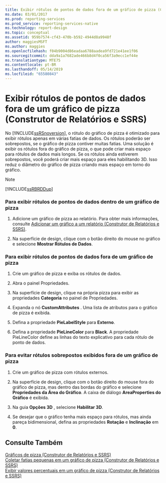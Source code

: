 ```yaml
---
title: Exibir rótulos de pontos de dados fora de um gráfico de pizza (Construtor de Relatórios e SSRS) | Microsoft Docs
ms.date: 03/01/2017
ms.prod: reporting-services
ms.prod_service: reporting-services-native
ms.technology: report-design
ms.topic: conceptual
ms.assetid: 959b7574-cf43-470b-b592-4944d8a9948f
author: maggiesMSFT
ms.author: maggies
ms.openlocfilehash: f04b9004d86eadaa6788aadea9fd721e41ee1f06
ms.sourcegitcommit: dda9a1a7682ade466b8d4f0ca56f3a9ecc1ef44e
ms.translationtype: MTE75
ms.contentlocale: pt-BR
ms.lasthandoff: 05/14/2019
ms.locfileid: "65580843"
---
```

# <a name="display-data-point-labels-outside-a-pie-chart-report-builder-and-ssrs"></a>Exibir rótulos de pontos de dados fora de um gráfico de pizza (Construtor de Relatórios e SSRS)
  No [!INCLUDE[ssRSnoversion](../../includes/ssrsnoversion-md.md)], o rótulo do gráfico de pizza é otimizado para exibir rótulos apenas em várias fatias de dados. Os rótulos poderão ser sobrepostos, se o gráfico de pizza contiver muitas fatias. Uma solução é exibir os rótulos fora do gráfico de pizza, o que pode criar mais espaço para rótulos de dados mais longos. Se os rótulos ainda estiverem sobrepostos, você poderá criar mais espaço para eles habilitando 3D. Isso reduz o diâmetro do gráfico de pizza criando mais espaço em torno do gráfico.  
  
> [!NOTE]  
>  [!INCLUDE[ssRBRDDup](../../includes/ssrbrddup-md.md)]  
  
### <a name="to-display-data-point-labels-inside-a-pie-chart"></a>Para exibir rótulos de pontos de dados dentro de um gráfico de pizza  
  
1.  Adicione um gráfico de pizza ao relatório. Para obter mais informações, consulte [Adicionar um gráfico a um relatório &#40;Construtor de Relatórios e SSRS&#41;](../../reporting-services/report-design/add-a-chart-to-a-report-report-builder-and-ssrs.md).  
  
2.  Na superfície de design, clique com o botão direito do mouse no gráfico e selecione **Mostrar Rótulos de Dados**.  
  
### <a name="to-display-data-point-labels-outside-a-pie-chart"></a>Para exibir rótulos de pontos de dados fora de um gráfico de pizza  
  
1.  Crie um gráfico de pizza e exiba os rótulos de dados.  
  
2.  Abra o painel Propriedades.  
  
3.  Na superfície de design, clique na própria pizza para exibir as propriedades **Categoria** no painel de Propriedades.  
  
4.  Expanda o nó **CustomAttributes** . Uma lista de atributos para o gráfico de pizza é exibida.  
  
5.  Defina a propriedade **PieLabelStyle** para **Externo**.  
  
6.  Defina a propriedade **PieLineColor** para **Black**. A propriedade PieLineColor define as linhas do texto explicativo para cada rótulo de ponto de dados.  
  
### <a name="to-prevent-overlapping-labels-displayed-outside-a-pie-chart"></a>Para evitar rótulos sobrepostos exibidos fora de um gráfico de pizza  
  
1.  Crie um gráfico de pizza com rótulos externos.  
  
2.  Na superfície de design, clique com o botão direito do mouse fora do gráfico de pizza, mas dentro das bordas do gráfico e selecione **Propriedades da Área do Gráfico**. A caixa de diálogo **AreaProperties do Gráfico** é exibida.  
  
3.  Na guia **Opções 3D** , selecione **Habilitar 3D**.  
  
4.  Se desejar que o gráfico tenha mais espaço para rótulos, mas ainda pareça bidimensional, defina as propriedades **Rotação** e **Inclinação** em **0**.  
  
## <a name="see-also"></a>Consulte Também  
 [Gráficos de pizza &#40;Construtor de Relatórios e SSRS&#41;](../../reporting-services/report-design/pie-charts-report-builder-and-ssrs.md)   
 [Coletar fatias pequenas em um gráfico de pizza &#40;Construtor de Relatórios e SSRS&#41;](../../reporting-services/report-design/collect-small-slices-on-a-pie-chart-report-builder-and-ssrs.md)   
 [Exibir valores percentuais em um gráfico de pizza &#40;Construtor de Relatórios e SSRS&#41;](../../reporting-services/report-design/display-percentage-values-on-a-pie-chart-report-builder-and-ssrs.md)  
  
  

